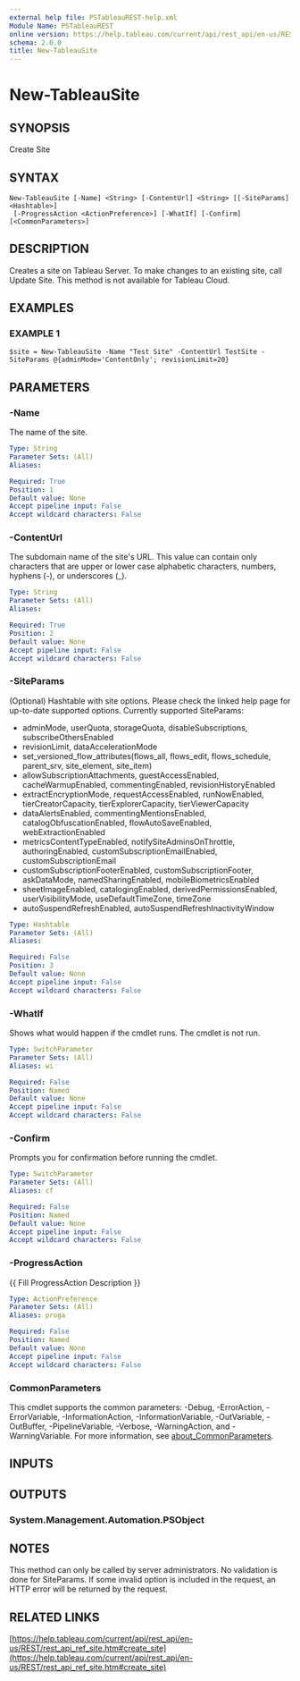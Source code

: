 ```yaml
---
external help file: PSTableauREST-help.xml
Module Name: PSTableauREST
online version: https://help.tableau.com/current/api/rest_api/en-us/REST/rest_api_ref_site.htm#create_site
schema: 2.0.0
title: New-TableauSite
---
```


# New-TableauSite

## SYNOPSIS
Create Site

## SYNTAX

```
New-TableauSite [-Name] <String> [-ContentUrl] <String> [[-SiteParams] <Hashtable>]
 [-ProgressAction <ActionPreference>] [-WhatIf] [-Confirm] [<CommonParameters>]
```

## DESCRIPTION
Creates a site on Tableau Server.
To make changes to an existing site, call Update Site.
This method is not available for Tableau Cloud.

## EXAMPLES

### EXAMPLE 1
```
$site = New-TableauSite -Name "Test Site" -ContentUrl TestSite -SiteParams @{adminMode='ContentOnly'; revisionLimit=20}
```

## PARAMETERS

### -Name
The name of the site.

```yaml
Type: String
Parameter Sets: (All)
Aliases:

Required: True
Position: 1
Default value: None
Accept pipeline input: False
Accept wildcard characters: False
```

### -ContentUrl
The subdomain name of the site's URL.
This value can contain only characters that are upper or lower case alphabetic characters, numbers, hyphens (-), or underscores (_).

```yaml
Type: String
Parameter Sets: (All)
Aliases:

Required: True
Position: 2
Default value: None
Accept pipeline input: False
Accept wildcard characters: False
```

### -SiteParams
(Optional)
Hashtable with site options.
Please check the linked help page for up-to-date supported options.
Currently supported SiteParams:
- adminMode, userQuota, storageQuota, disableSubscriptions, subscribeOthersEnabled
- revisionLimit, dataAccelerationMode
- set_versioned_flow_attributes(flows_all, flows_edit, flows_schedule, parent_srv, site_element, site_item)
- allowSubscriptionAttachments, guestAccessEnabled, cacheWarmupEnabled, commentingEnabled, revisionHistoryEnabled
- extractEncryptionMode, requestAccessEnabled, runNowEnabled, tierCreatorCapacity, tierExplorerCapacity, tierViewerCapacity
- dataAlertsEnabled, commentingMentionsEnabled, catalogObfuscationEnabled, flowAutoSaveEnabled, webExtractionEnabled
- metricsContentTypeEnabled, notifySiteAdminsOnThrottle, authoringEnabled, customSubscriptionEmailEnabled, customSubscriptionEmail
- customSubscriptionFooterEnabled, customSubscriptionFooter, askDataMode, namedSharingEnabled, mobileBiometricsEnabled
- sheetImageEnabled, catalogingEnabled, derivedPermissionsEnabled, userVisibilityMode, useDefaultTimeZone, timeZone
- autoSuspendRefreshEnabled, autoSuspendRefreshInactivityWindow

```yaml
Type: Hashtable
Parameter Sets: (All)
Aliases:

Required: False
Position: 3
Default value: None
Accept pipeline input: False
Accept wildcard characters: False
```

### -WhatIf
Shows what would happen if the cmdlet runs.
The cmdlet is not run.

```yaml
Type: SwitchParameter
Parameter Sets: (All)
Aliases: wi

Required: False
Position: Named
Default value: None
Accept pipeline input: False
Accept wildcard characters: False
```

### -Confirm
Prompts you for confirmation before running the cmdlet.

```yaml
Type: SwitchParameter
Parameter Sets: (All)
Aliases: cf

Required: False
Position: Named
Default value: None
Accept pipeline input: False
Accept wildcard characters: False
```

### -ProgressAction
{{ Fill ProgressAction Description }}

```yaml
Type: ActionPreference
Parameter Sets: (All)
Aliases: proga

Required: False
Position: Named
Default value: None
Accept pipeline input: False
Accept wildcard characters: False
```

### CommonParameters
This cmdlet supports the common parameters: -Debug, -ErrorAction, -ErrorVariable, -InformationAction, -InformationVariable, -OutVariable, -OutBuffer, -PipelineVariable, -Verbose, -WarningAction, and -WarningVariable. For more information, see [about_CommonParameters](http://go.microsoft.com/fwlink/?LinkID=113216).

## INPUTS

## OUTPUTS

### System.Management.Automation.PSObject
## NOTES
This method can only be called by server administrators.
No validation is done for SiteParams.
If some invalid option is included in the request, an HTTP error will be returned by the request.

## RELATED LINKS

[https://help.tableau.com/current/api/rest_api/en-us/REST/rest_api_ref_site.htm#create_site](https://help.tableau.com/current/api/rest_api/en-us/REST/rest_api_ref_site.htm#create_site)

